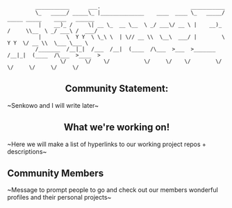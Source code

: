```
         ___________      ___.                             ___________                             
         \_   _____/ _____\_ |______________    ____  ____ \_   _____/ _____ _____    ____   ______
          |    __)_ /     \| __ \_  __ \__  \ _/ ___\/ __ \ |    __)_ /     \\__  \ _/ ___\ /  ___/
          |        \  Y Y  \ \_\ \  | \// __ \\  \__\  ___/ |        \  Y Y  \/ __ \\  \___ \___ \ 
         /_______  /__|_|  /___  /__|  (____  /\___  >___  >_______  /__|_|  (____  /\___  >____  >
                 \/      \/    \/           \/     \/    \/        \/      \/     \/     \/     \/ 

```
<div align="center">

## Community Statement:
</div>

~Senkowo and I will write later~


##

<div align="center">
  
## What we're working on!
</div>

~Here we will make a list of hyperlinks to our working project repos + descriptions~

## 

## Community Members
~Message to prompt people to go and check out our members wonderful profiles and their personal projects~



